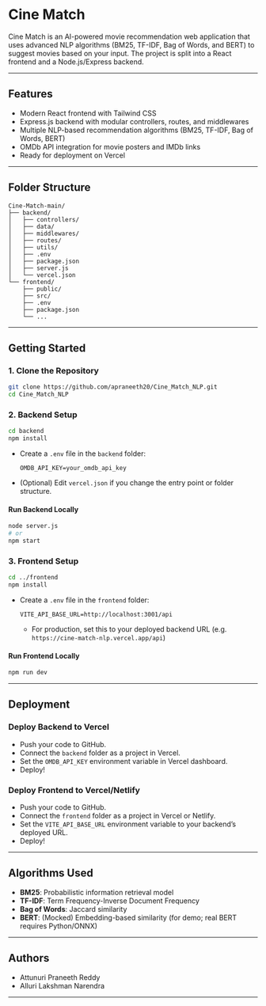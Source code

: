 # Cine Match

Cine Match is an AI-powered movie recommendation web application that uses advanced NLP algorithms (BM25, TF-IDF, Bag of Words, and BERT) to suggest movies based on your input. The project is split into a React frontend and a Node.js/Express backend.

---

## Features
- Modern React frontend with Tailwind CSS
- Express.js backend with modular controllers, routes, and middlewares
- Multiple NLP-based recommendation algorithms (BM25, TF-IDF, Bag of Words, BERT)
- OMDb API integration for movie posters and IMDb links
- Ready for deployment on Vercel

---

## Folder Structure
```
Cine-Match-main/
├── backend/
│   ├── controllers/
│   ├── data/
│   ├── middlewares/
│   ├── routes/
│   ├── utils/
│   ├── .env
│   ├── package.json
│   ├── server.js
│   └── vercel.json
└── frontend/
    ├── public/
    ├── src/
    ├── .env
    ├── package.json
    └── ...
```

---

## Getting Started

### 1. Clone the Repository
```sh
git clone https://github.com/apraneeth20/Cine_Match_NLP.git
cd Cine_Match_NLP
```

### 2. Backend Setup
```sh
cd backend
npm install
```

- Create a `.env` file in the `backend` folder:
  ```env
  OMDB_API_KEY=your_omdb_api_key
  ```
- (Optional) Edit `vercel.json` if you change the entry point or folder structure.

#### Run Backend Locally
```sh
node server.js
# or
npm start
```

### 3. Frontend Setup
```sh
cd ../frontend
npm install
```

- Create a `.env` file in the `frontend` folder:
  ```env
  VITE_API_BASE_URL=http://localhost:3001/api
  ```
  - For production, set this to your deployed backend URL (e.g. `https://cine-match-nlp.vercel.app/api`)

#### Run Frontend Locally
```sh
npm run dev
```

---

## Deployment

### Deploy Backend to Vercel
- Push your code to GitHub.
- Connect the `backend` folder as a project in Vercel.
- Set the `OMDB_API_KEY` environment variable in Vercel dashboard.
- Deploy!

### Deploy Frontend to Vercel/Netlify
- Push your code to GitHub.
- Connect the `frontend` folder as a project in Vercel or Netlify.
- Set the `VITE_API_BASE_URL` environment variable to your backend’s deployed URL.
- Deploy!

---

## Algorithms Used
- **BM25**: Probabilistic information retrieval model
- **TF-IDF**: Term Frequency-Inverse Document Frequency
- **Bag of Words**: Jaccard similarity
- **BERT**: (Mocked) Embedding-based similarity (for demo; real BERT requires Python/ONNX)

---

## Authors
- Attunuri Praneeth Reddy
- Alluri Lakshman Narendra


---


